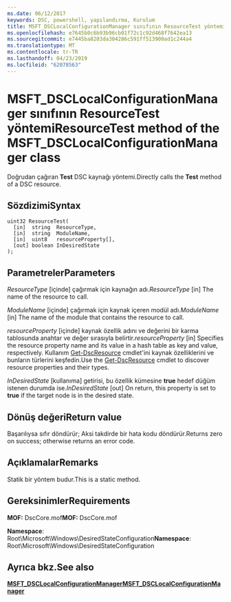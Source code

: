 ```yaml
---
ms.date: 06/12/2017
keywords: DSC, powershell, yapılandırma, Kurulum
title: MSFT_DSCLocalConfigurationManager sınıfının ResourceTest yöntemi
ms.openlocfilehash: e7645b0c6b93b96cb01f72c1c92d468f7642ea13
ms.sourcegitcommit: e7445ba8203da304286c591ff513900ad1c244a4
ms.translationtype: MT
ms.contentlocale: tr-TR
ms.lasthandoff: 04/23/2019
ms.locfileid: "62078563"
---
```

# <a name="resourcetest-method-of-the-msftdsclocalconfigurationmanager-class"></a><span data-ttu-id="3b1ce-103">MSFT_DSCLocalConfigurationManager sınıfının ResourceTest yöntemi</span><span class="sxs-lookup"><span data-stu-id="3b1ce-103">ResourceTest method of the MSFT_DSCLocalConfigurationManager class</span></span>

<span data-ttu-id="3b1ce-104">Doğrudan çağıran **Test** DSC kaynağı yöntemi.</span><span class="sxs-lookup"><span data-stu-id="3b1ce-104">Directly calls the **Test** method of a DSC resource.</span></span>

## <a name="syntax"></a><span data-ttu-id="3b1ce-105">Sözdizimi</span><span class="sxs-lookup"><span data-stu-id="3b1ce-105">Syntax</span></span>

```mof
uint32 ResourceTest(
  [in]  string  ResourceType,
  [in]  string  ModuleName,
  [in]  uint8   resourceProperty[],
  [out] boolean InDesiredState
);
```

## <a name="parameters"></a><span data-ttu-id="3b1ce-106">Parametreler</span><span class="sxs-lookup"><span data-stu-id="3b1ce-106">Parameters</span></span>

<span data-ttu-id="3b1ce-107">*ResourceType* \[içinde\] çağırmak için kaynağın adı.</span><span class="sxs-lookup"><span data-stu-id="3b1ce-107">*ResourceType* \[in\] The name of the resource to call.</span></span>

<span data-ttu-id="3b1ce-108">*ModuleName* \[içinde\] çağırmak için kaynak içeren modül adı.</span><span class="sxs-lookup"><span data-stu-id="3b1ce-108">*ModuleName* \[in\] The name of the module that contains the resource to call.</span></span>

<span data-ttu-id="3b1ce-109">*resourceProperty* \[içinde\] kaynak özellik adını ve değerini bir karma tablosunda anahtar ve değer sırasıyla belirtir.</span><span class="sxs-lookup"><span data-stu-id="3b1ce-109">*resourceProperty* \[in\] Specifies the resource property name and its value in a hash table as key and value, respectively.</span></span> <span data-ttu-id="3b1ce-110">Kullanım [Get-DscResource](/powershell/module/PSDesiredStateConfiguration/Get-DscResource) cmdlet'ini kaynak özelliklerini ve bunların türlerini keşfedin.</span><span class="sxs-lookup"><span data-stu-id="3b1ce-110">Use the [Get-DscResource](/powershell/module/PSDesiredStateConfiguration/Get-DscResource) cmdlet to discover resource properties and their types.</span></span>

<span data-ttu-id="3b1ce-111">*InDesiredState* \[kullanıma\] getirisi, bu özellik kümesine **true** hedef düğüm istenen durumda ise.</span><span class="sxs-lookup"><span data-stu-id="3b1ce-111">*InDesiredState* \[out\] On return, this property is set to **true** if the target node is in the desired state.</span></span>

## <a name="return-value"></a><span data-ttu-id="3b1ce-112">Dönüş değeri</span><span class="sxs-lookup"><span data-stu-id="3b1ce-112">Return value</span></span>

<span data-ttu-id="3b1ce-113">Başarılıysa sıfır döndürür; Aksi takdirde bir hata kodu döndürür.</span><span class="sxs-lookup"><span data-stu-id="3b1ce-113">Returns zero on success; otherwise returns an error code.</span></span>

## <a name="remarks"></a><span data-ttu-id="3b1ce-114">Açıklamalar</span><span class="sxs-lookup"><span data-stu-id="3b1ce-114">Remarks</span></span>

<span data-ttu-id="3b1ce-115">Statik bir yöntem budur.</span><span class="sxs-lookup"><span data-stu-id="3b1ce-115">This is a static method.</span></span>

## <a name="requirements"></a><span data-ttu-id="3b1ce-116">Gereksinimler</span><span class="sxs-lookup"><span data-stu-id="3b1ce-116">Requirements</span></span>

<span data-ttu-id="3b1ce-117">**MOF:** DscCore.mof</span><span class="sxs-lookup"><span data-stu-id="3b1ce-117">**MOF:** DscCore.mof</span></span>

<span data-ttu-id="3b1ce-118">**Namespace**: Root\Microsoft\Windows\DesiredStateConfiguration</span><span class="sxs-lookup"><span data-stu-id="3b1ce-118">**Namespace**: Root\Microsoft\Windows\DesiredStateConfiguration</span></span>

## <a name="see-also"></a><span data-ttu-id="3b1ce-119">Ayrıca bkz.</span><span class="sxs-lookup"><span data-stu-id="3b1ce-119">See also</span></span>

[<span data-ttu-id="3b1ce-120">**MSFT_DSCLocalConfigurationManager**</span><span class="sxs-lookup"><span data-stu-id="3b1ce-120">**MSFT_DSCLocalConfigurationManager**</span></span>](msft-dsclocalconfigurationmanager.md)
